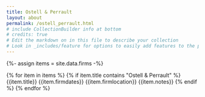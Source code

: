 ```yaml
---
title: Ostell & Perrault
layout: about
permalink: /ostell_perrault.html
# include CollectionBuilder info at bottom
# credits: true
# Edit the markdown on in this file to describe your collection
# Look in _includes/feature for options to easily add features to the page
---
```


{%- assign items = site.data.firms -%}

{% for item in items %}
{% if item.title contains "Ostell & Perrault" %}
{{item.title}}
{{item.firmdates}}
{{item.firmlocation}}
{{item.notes}}
{% endif %}
{% endfor %}